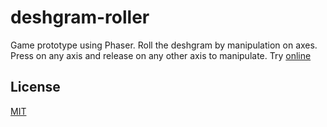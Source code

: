 # deshgram-roller
Game prototype using Phaser. Roll the deshgram by manipulation on axes. Press on any axis and release on any other axis to manipulate. Try [online](http://deshgrammer.ru/deshgram-roller/)

## License
[MIT](https://github.com/pi-kei/deshgram-roller/blob/master/LICENSE)
